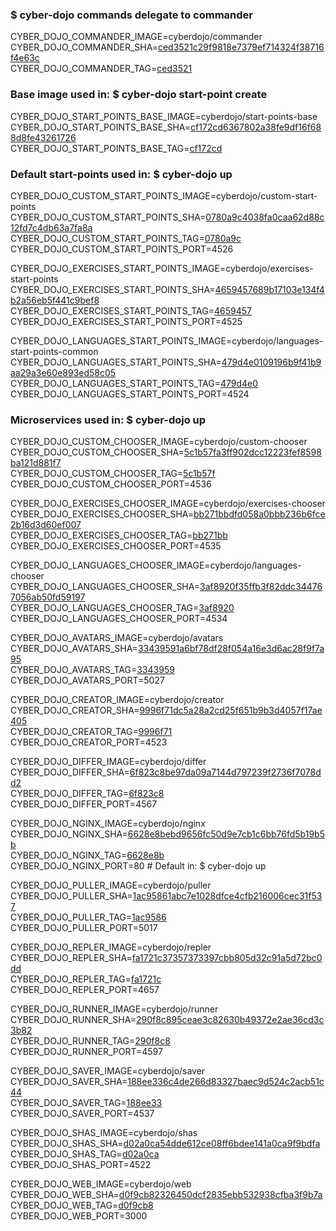 ### $ cyber-dojo commands delegate to commander

CYBER_DOJO_COMMANDER_IMAGE=cyberdojo/commander  
CYBER_DOJO_COMMANDER_SHA=[ced3521c29f9818e7379ef714324f38716f4e63c](https://github.com/cyber-dojo/commander/commit/ced3521c29f9818e7379ef714324f38716f4e63c)  
CYBER_DOJO_COMMANDER_TAG=[ced3521](https://hub.docker.com/layers/cyberdojo/commander/ced3521/images/sha256-9348d289eff22f9c205861fdf2d81517fc59d88bf957121f183eaf0e29ebbbbb)  

### Base image used in: $ cyber-dojo start-point create

CYBER_DOJO_START_POINTS_BASE_IMAGE=cyberdojo/start-points-base  
CYBER_DOJO_START_POINTS_BASE_SHA=[cf172cd6367802a38fe9df16f688d8fe43261726](https://github.com/cyber-dojo/start-points-base/commit/cf172cd6367802a38fe9df16f688d8fe43261726)  
CYBER_DOJO_START_POINTS_BASE_TAG=[cf172cd](https://hub.docker.com/layers/cyberdojo/start-points-base/cf172cd/images/sha256-4d5e26de87fbfdb6ee3869050d5d61b81e6c1db069aa0ebecb9a344bebfe8cd8)  

### Default start-points used in: $ cyber-dojo up

CYBER_DOJO_CUSTOM_START_POINTS_IMAGE=cyberdojo/custom-start-points  
CYBER_DOJO_CUSTOM_START_POINTS_SHA=[0780a9c4038fa0caa62d88c12fd7c4db63a7fa8a](https://github.com/cyber-dojo/custom-start-points/commit/0780a9c4038fa0caa62d88c12fd7c4db63a7fa8a)  
CYBER_DOJO_CUSTOM_START_POINTS_TAG=[0780a9c](https://hub.docker.com/layers/cyberdojo/custom-start-points/0780a9c/images/sha256-3066868072ae6b65af9a4fc799be24b01e918bda4cb5f382e1196d218b02e4aa)  
CYBER_DOJO_CUSTOM_START_POINTS_PORT=4526

CYBER_DOJO_EXERCISES_START_POINTS_IMAGE=cyberdojo/exercises-start-points  
CYBER_DOJO_EXERCISES_START_POINTS_SHA=[4659457689b17103e134f4b2a56eb5f441c9bef8](https://github.com/cyber-dojo/exercises-start-points/commit/4659457689b17103e134f4b2a56eb5f441c9bef8)  
CYBER_DOJO_EXERCISES_START_POINTS_TAG=[4659457](https://hub.docker.com/layers/cyberdojo/exercises-start-points/4659457/images/sha256-f054fad1ad9cfb36b297be8fae17550a99fb9e89b9f29d0b06e8d3462fbcf51c)  
CYBER_DOJO_EXERCISES_START_POINTS_PORT=4525

CYBER_DOJO_LANGUAGES_START_POINTS_IMAGE=cyberdojo/languages-start-points-common  
CYBER_DOJO_LANGUAGES_START_POINTS_SHA=[479d4e0109196b9f41b9aa29a3e60e893ed58c05](https://github.com/cyber-dojo/languages-start-points/commit/479d4e0109196b9f41b9aa29a3e60e893ed58c05)  
CYBER_DOJO_LANGUAGES_START_POINTS_TAG=[479d4e0](https://hub.docker.com/layers/cyberdojo/languages-start-points-common/479d4e0/images/sha256-e9450fe63b0c4e0d13e1cc056b184f183425ee4e97a76188b52d5836374cff48)  
CYBER_DOJO_LANGUAGES_START_POINTS_PORT=4524

### Microservices used in: $ cyber-dojo up

CYBER_DOJO_CUSTOM_CHOOSER_IMAGE=cyberdojo/custom-chooser  
CYBER_DOJO_CUSTOM_CHOOSER_SHA=[5c1b57fa3ff902dcc12223fef8598ba121d881f7](https://github.com/cyber-dojo/custom-chooser/commit/5c1b57fa3ff902dcc12223fef8598ba121d881f7)  
CYBER_DOJO_CUSTOM_CHOOSER_TAG=[5c1b57f](https://hub.docker.com/layers/cyberdojo/custom-chooser/5c1b57f/images/sha256-a21e292d66cafb82c079a820816b252d1f176d2493cd8aa68c57e90ae3feb137)  
CYBER_DOJO_CUSTOM_CHOOSER_PORT=4536

CYBER_DOJO_EXERCISES_CHOOSER_IMAGE=cyberdojo/exercises-chooser  
CYBER_DOJO_EXERCISES_CHOOSER_SHA=[bb271bbdfd058a0bbb236b6fce2b16d3d60ef007](https://github.com/cyber-dojo/exercises-chooser/commit/bb271bbdfd058a0bbb236b6fce2b16d3d60ef007)  
CYBER_DOJO_EXERCISES_CHOOSER_TAG=[bb271bb](https://hub.docker.com/layers/cyberdojo/exercises-chooser/bb271bb/images/sha256-f83aa2e631d86b0c61cd9a42dc93f1716d77ad4acb6d0f14013efca8eaacc25c)  
CYBER_DOJO_EXERCISES_CHOOSER_PORT=4535

CYBER_DOJO_LANGUAGES_CHOOSER_IMAGE=cyberdojo/languages-chooser  
CYBER_DOJO_LANGUAGES_CHOOSER_SHA=[3af8920f35ffb3f82ddc344767056ab50fd59197](https://github.com/cyber-dojo/languages-chooser/commit/3af8920f35ffb3f82ddc344767056ab50fd59197)  
CYBER_DOJO_LANGUAGES_CHOOSER_TAG=[3af8920](https://hub.docker.com/layers/cyberdojo/languages-chooser/3af8920/images/sha256-2c863f5db9af4379697da6618c3745ccdfec6b6d2fc34b5051267b8c39c54536)  
CYBER_DOJO_LANGUAGES_CHOOSER_PORT=4534

CYBER_DOJO_AVATARS_IMAGE=cyberdojo/avatars  
CYBER_DOJO_AVATARS_SHA=[33439591a6bf78df28f054a16e3d6ac28f9f7a95](https://github.com/cyber-dojo/avatars/commit/33439591a6bf78df28f054a16e3d6ac28f9f7a95)  
CYBER_DOJO_AVATARS_TAG=[3343959](https://hub.docker.com/layers/cyberdojo/avatars/3343959/images/sha256-d44f5d349188c323c5c928f7708a8626428e4205dc483bea52dee300bdbae92c)  
CYBER_DOJO_AVATARS_PORT=5027

CYBER_DOJO_CREATOR_IMAGE=cyberdojo/creator  
CYBER_DOJO_CREATOR_SHA=[9996f71dc5a28a2cd25f651b9b3d4057f17ae405](https://github.com/cyber-dojo/creator/commit/9996f71dc5a28a2cd25f651b9b3d4057f17ae405)  
CYBER_DOJO_CREATOR_TAG=[9996f71](https://hub.docker.com/layers/cyberdojo/creator/9996f71/images/sha256-fda1b6b73f54099cc503691d1da2b0c6a31052408fd9aeaca872ec623e66712e)  
CYBER_DOJO_CREATOR_PORT=4523

CYBER_DOJO_DIFFER_IMAGE=cyberdojo/differ  
CYBER_DOJO_DIFFER_SHA=[6f823c8be97da09a7144d797239f2736f7078dd2](https://github.com/cyber-dojo/differ/commit/6f823c8be97da09a7144d797239f2736f7078dd2)  
CYBER_DOJO_DIFFER_TAG=[6f823c8](https://hub.docker.com/layers/cyberdojo/differ/6f823c8/images/sha256-9389d72b638ec26236c4c90c799a502edf73f4a8061bd2df9d3470f5fc72a588)  
CYBER_DOJO_DIFFER_PORT=4567

CYBER_DOJO_NGINX_IMAGE=cyberdojo/nginx  
CYBER_DOJO_NGINX_SHA=[6628e8bebd9656fc50d9e7cb1c6bb76fd5b19b5b](https://github.com/cyber-dojo/nginx/commit/6628e8bebd9656fc50d9e7cb1c6bb76fd5b19b5b)  
CYBER_DOJO_NGINX_TAG=[6628e8b](https://hub.docker.com/layers/cyberdojo/nginx/6628e8b/images/sha256-2ebb1249b186ddcbf6a451aeca6f051fc20b8055853be36d51c95692d4eb54b6)  
CYBER_DOJO_NGINX_PORT=80 # Default in: $ cyber-dojo up

CYBER_DOJO_PULLER_IMAGE=cyberdojo/puller  
CYBER_DOJO_PULLER_SHA=[1ac95861abc7e1028dfce4cfb216006cec31f537](https://github.com/cyber-dojo/puller/commit/1ac95861abc7e1028dfce4cfb216006cec31f537)  
CYBER_DOJO_PULLER_TAG=[1ac9586](https://hub.docker.com/layers/cyberdojo/puller/1ac9586/images/sha256-9c81aaf7737e1c00e8a82aebd43864949068a67b2605a43f0e729e8626cbd061)  
CYBER_DOJO_PULLER_PORT=5017

CYBER_DOJO_REPLER_IMAGE=cyberdojo/repler  
CYBER_DOJO_REPLER_SHA=[fa1721c37357373397cbb805d32c91a5d72bc0dd](https://github.com/cyber-dojo/repler/commit/fa1721c37357373397cbb805d32c91a5d72bc0dd)  
CYBER_DOJO_REPLER_TAG=[fa1721c](https://hub.docker.com/layers/cyberdojo/repler/fa1721c/images/sha256-0467b1ffb64e69fc9df3db0ef2f0fe50ff3c458c0ad0d9172541cad9e9184059)  
CYBER_DOJO_REPLER_PORT=4657

CYBER_DOJO_RUNNER_IMAGE=cyberdojo/runner  
CYBER_DOJO_RUNNER_SHA=[290f8c895ceae3c82630b49372e2ae36cd3c3b82](https://github.com/cyber-dojo/runner/commit/290f8c895ceae3c82630b49372e2ae36cd3c3b82)  
CYBER_DOJO_RUNNER_TAG=[290f8c8](https://hub.docker.com/layers/cyberdojo/runner/290f8c8/images/sha256-1476ffa4cc68ae6f6418291464d3ee761ffe9457f964d12c0485d7f7db2d096d)  
CYBER_DOJO_RUNNER_PORT=4597

CYBER_DOJO_SAVER_IMAGE=cyberdojo/saver  
CYBER_DOJO_SAVER_SHA=[188ee336c4de266d83327baec9d524c2acb51c44](https://github.com/cyber-dojo/saver/commit/188ee336c4de266d83327baec9d524c2acb51c44)  
CYBER_DOJO_SAVER_TAG=[188ee33](https://hub.docker.com/layers/cyberdojo/saver/188ee33/images/sha256-39f745f0b576b1ba699bf0f19d509b574739c0d2b8173d06c6052fcf0a566f31)  
CYBER_DOJO_SAVER_PORT=4537

CYBER_DOJO_SHAS_IMAGE=cyberdojo/shas  
CYBER_DOJO_SHAS_SHA=[d02a0ca54dde612ce08ff6bdee141a0ca9f9bdfa](https://github.com/cyber-dojo/shas/commit/d02a0ca54dde612ce08ff6bdee141a0ca9f9bdfa)  
CYBER_DOJO_SHAS_TAG=[d02a0ca](https://hub.docker.com/layers/cyberdojo/shas/d02a0ca/images/sha256-1e7fed3df24709f1a5890a12f341bac9e355ac6b6a5047703e417d929b128cef)  
CYBER_DOJO_SHAS_PORT=4522

CYBER_DOJO_WEB_IMAGE=cyberdojo/web  
CYBER_DOJO_WEB_SHA=[d0f9cb82326450dcf2835ebb532938cfba3f9b7a](https://github.com/cyber-dojo/web/commit/d0f9cb82326450dcf2835ebb532938cfba3f9b7a)  
CYBER_DOJO_WEB_TAG=[d0f9cb8](https://hub.docker.com/layers/cyberdojo/web/d0f9cb8/images/sha256-6ebe9af928a641091aeee561fccac68a63e20c52039132c5544d2a8c1dd43d68)  
CYBER_DOJO_WEB_PORT=3000

